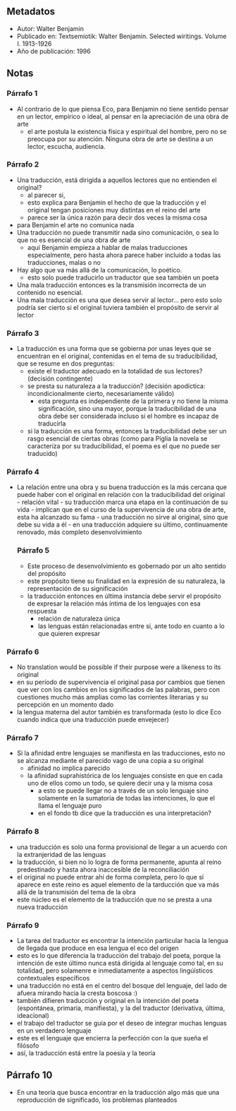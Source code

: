 ## Metadatos
- Autor: Walter Benjamin
- Publicado en: Textsemiotik: Walter Benjamin. Selected wiritings. Volume I. 1913-1926
- Año de publicación: 1996

## Notas
### Párrafo 1
- Al contrario de lo que piensa Eco, para Benjamin no tiene sentido pensar en un lector, empírico o ideal, al pensar en la apreciación de una obra de arte
	- el arte postula la existencia física y espiritual del hombre, pero no se preocupa por su atención. Ninguna obra de arte se destina a un lector, escucha, audiencia.
### Párrafo 2
- Una traducción, está dirigida a aquellos lectores que no entienden el original?
	- al parecer si, 
	- esto explica para Benjamin el hecho de que la traducción y el original tengan posiciones muy distintas en el reino del arte
	- parece ser la única razón para decir dos veces la misma cosa
- para Benjamin el arte no comunica nada
- Una traducción no puede transmitir nada sino comunicación, o sea lo que no es esencial de una obra de arte
	- aquí Benjamin empieza a hablar de malas traducciones especialmente, pero hasta ahora parece haber incluido a todas las traducciones, malas o no
- Hay algo que va más allá de la comunicación, lo poético.
	- esto solo puede traducirlo un traductor que sea también un poeta
- Una mala traducción entonces es la transmisión incorrecta de un contenido no esencial. 
- Una mala traducción es una que desea servir al lector... pero esto solo podría ser cierto si el original tuviera también el propósito de servir al lector
### Párrafo 3
- La traducción es una forma que se gobierna por unas leyes que se encuentran en el original, contenidas en el tema de su traducibilidad, que se resume en dos preguntas:
	- existe el traductor adecuado en la totalidad de sus lectores? (decisión contingente)
	- se presta su naturaleza a la traducción? (decisión apodíctica: incondicionalmente cierto, necesariamente válido)
		- esta pregunta es independiente de la primera y no tiene la misma significación, sino una mayor, porque la traducibilidad de una obra debe ser considerada incluso si el hombre es incapaz de traducirla
	- si la traducción es una forma, entonces la traducibilidad debe ser un rasgo esencial de ciertas obras (como para Piglia la novela se caracteriza por su traducibilidad, el poema es el que no puede ser traducido)
### Párrafo 4
- La relación entre una obra y su buena traducción es la más cercana que puede haber con el original en relación con la traducibilidad del original
		- relación vital
		- su traducción marca una etapa en la continuación de su vida
		- implican que en el curso de la supervivencia de una obra de arte, esta ha alcanzado su fama
		- una traducción no sirve al original, sino que debe su vida a él
		- en una traducción adquiere su último, continuamente renovado, más completo desenvolvimiento
	### Párrafo 5
	- Este proceso de desenvolvimiento es gobernado por un alto sentido del propósito
	- este propósito tiene su finalidad en la expresión de su naturaleza, la representación de su significación
	- la traducción entonces en última instancia debe servir el propósito de expresar la relación más íntima de los lenguajes con esa respuesta
		- relación de naturaleza única
		- las lenguas están relacionadas entre sí, ante todo en cuanto a lo que quieren expresar
### Párrafo 6
- No translation would be possible if their purpose were a likeness to its original 
- en su período de supervivencia el original pasa por cambios que tienen que ver con los cambios en los significados de las palabras, pero con cuestiones mucho más amplias como las corrientes literarias y su percepción en un momento dado
- la lengua materna del autor también es transformada (esto lo dice Eco cuando indica que una traducción puede envejecer)
### Párrafo 7
- Si la afinidad entre lenguajes se manifiesta en las traducciones, esto no se alcanza mediante el parecido vago de una copia a su original
	- afinidad no implica parecido
	- la afinidad suprahistórica de los lenguajes consiste en que en cada uno de ellos como un todo, se quiere decir una y la misma cosa
		- a esto se puede llegar no a través de un solo lenguaje sino solamente en la sumatoria de todas las intenciones, lo que el llama el lenguaje puro
		-  en el fondo tb dice que la traducción es una interpretación?
### Párrafo 8
- una traducción es solo una forma provisional de llegar a un acuerdo con la extranjeridad de las lenguas
- la traducción, si bien no lo logra de forma permanente, apunta al reino predestinado y hasta ahora inaccesible de la reconciliación 
- el original no puede entrar ahí de forma completa, pero lo que sí aparece en este reino es aquel elemento de la tarducción que va más allá de la transmisión del tema de la obra
- este núcleo es el elemento de la traducción que no se presta a una nueva traducción

### Párrafo 9
- La tarea del traductor es encontrar la intención particular hacia la lengua de llegada que produce en esa lengua el eco del origen
- esto es lo que diferencia la traducción del trabajo del poeta, porque la intención de este último nunca está dirigida al lenguaje como tal, en su totalidad, pero solamenre e inmediatamente a aspectos lingúísticos contextuales específicos
- una traducción no está en el centro del bosque del lenguaje, del lado de afuera mirando hacia la cresta boscosa :)
- también difieren traducción y original en la intención del poeta (espontánea, primaria, manifiesta), y la del traductor (derivativa, última, ideacional)
- el trabajo del traductor se guía por el deseo de integrar muchas lenguas en un verdadero lenguaje
- este es el lenguaje que encierra la perfección con la que sueña el filósofo
- así, la traducción está entre la poesía y la teoría

## Párrafo 10
- En una teoría que busca encontrar en la traducción algo más que una reproducción de significado, los problemas planteados


